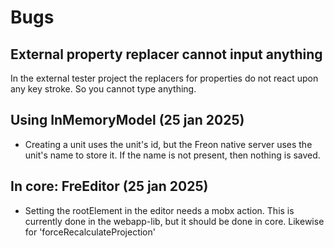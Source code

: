 # Bugs

## External property replacer cannot input anything

In the external tester project the replacers for properties do not react upon any key stroke. So you cannot type anything.


## Using InMemoryModel (25 jan 2025)

- Creating a unit uses the unit's id, but the Freon native server uses the unit's name to store it. If the name is not present,
then nothing is saved.

## In core: FreEditor (25 jan 2025)

- Setting the rootElement in the editor needs a mobx action. This is currently done in the webapp-lib, 
but it should be done in core. Likewise for 'forceRecalculateProjection'

